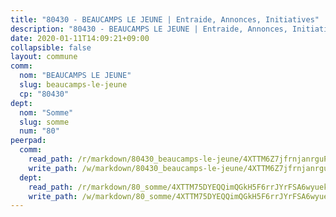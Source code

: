 ```yaml
---
title: "80430 - BEAUCAMPS LE JEUNE | Entraide, Annonces, Initiatives"
description: "80430 - BEAUCAMPS LE JEUNE | Entraide, Annonces, Initiatives"
date: 2020-01-11T14:09:21+09:00
collapsible: false
layout: commune
comm:
  nom: "BEAUCAMPS LE JEUNE"
  slug: beaucamps-le-jeune
  cp: "80430"
dept:
  nom: "Somme"
  slug: somme
  num: "80"
peerpad:
  comm:
    read_path: /r/markdown/80430_beaucamps-le-jeune/4XTTM6Z7jfrnjanrguPQuWKFZC3c1a11ifU3uWfBPfXAAxW53
    write_path: /w/markdown/80430_beaucamps-le-jeune/4XTTM6Z7jfrnjanrguPQuWKFZC3c1a11ifU3uWfBPfXAAxW53-K3TgThUjt2JHoga8fMK9qNJsLhuX1S1KdPLg9jdr67EsuqXA4Cz4v5RBtcfnCsS493LzvWi5QFbSHR14f1RKCffKwunaQ26Eg3BtKoimrrGBANstoJawcvnATYX8AHQxgNcsvBbb
  dept:
    read_path: /r/markdown/80_somme/4XTTM75DYEQQimQGkH5F6rrJYrFSA6wyuekdgioEx7v45YjSw
    write_path: /w/markdown/80_somme/4XTTM75DYEQQimQGkH5F6rrJYrFSA6wyuekdgioEx7v45YjSw-K3TgTuB1DbUNHuFo9Fhh6JTUriPx8E5izGkmw9RSNTjUtMFPoZhqqp87szE8th3EytWSHGdhUuQUPjam8aJZh1SdH8pL3ibgUbMdNhU17kjAmSa49LMB2GjXvVwDVurE8mgce3XM
---
```


